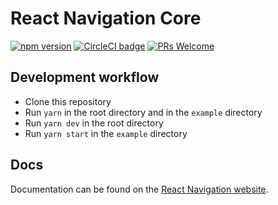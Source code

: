 # React Navigation Core

[![npm version](https://badge.fury.io/js/%40react-navigation%2Fcore.svg)](https://badge.fury.io/js/%40react-navigation%2Fcore) [![CircleCI badge](https://circleci.com/gh/react-navigation/core/tree/master.svg?style=shield)](https://circleci.com/gh/react-navigation/core/tree/master) [![PRs Welcome](https://img.shields.io/badge/PRs-welcome-brightgreen.svg)](https://reactnavigation.org/docs/contributing.html)

## Development workflow

- Clone this repository
- Run `yarn` in the root directory and in the `example` directory
- Run `yarn dev` in the root directory
- Run `yarn start` in the `example` directory

## Docs

Documentation can be found on the [React Navigation website](https://reactnavigation.org/docs/en/getting-started.html).
